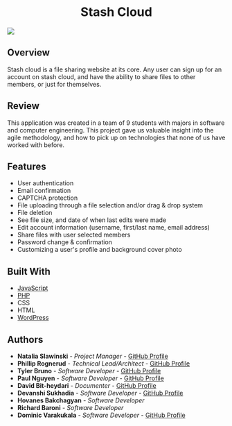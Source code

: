 <h1 align="center"><strong>Stash Cloud</strong></h1>

<img src="https://github.com/philliprognerud/Stash-Cloud-WebApp/blob/master/image/CazimWSVSD.gif" align="center" >

<h2>Overview</h2>

Stash cloud is a file sharing website at its core. Any user can sign up for an account on stash cloud, and have the ability to share files to other members, or just for themselves. 


<h2>Review</h2>
This application was created in a team of 9 students with majors in software and computer engineering. This project gave us valuable insight into the agile methodology, and how to pick up on technologies that none of us have worked with before.


## Features

* User authentication
* Email confirmation
* CAPTCHA protection
* File uploading through a file selection and/or drag & drop system
* File deletion
* See file size, and date of when last edits were made 
* Edit account information (username, first/last name, email address)
* Share files with user selected members
* Password change & confirmation
* Customizing a user's profile and background cover photo 


## Built With

* [JavaScript](https://www.javascript.com/)
* [PHP](http://php.net/manual/en/intro-whatis.php)
* CSS
* HTML
* [WordPress](https://wordpress.com/)


## Authors

* **Natalia Slawinski** - *Project Manager* - [GitHub Profile](https://github.com/natslaw)
* **Phillip Rognerud** - *Technical Lead/Architect* - [GitHub Profile](https://github.com/philliprognerud)
* **Tyler Bruno** - *Software Developer* - [GitHub Profile](https://github.com/tybruno)
* **Paul Nguyen** - *Software Developer* - [GitHub Profile](https://github.com/paul1409)
* **David Bit-heydari** - *Documenter* - [GitHub Profile](https://github.com/22dab95)
* **Devanshi Sukhadia** - *Software Developer* - [GitHub Profile](https://github.com/Devli12)
* **Hovanes Bakchagyan** - *Software Developer* 
* **Richard Baroni** - *Software Developer* 
* **Dominic Varakukala** - *Software Developer*  - [GitHub Profile](https://github.com/domVara)

